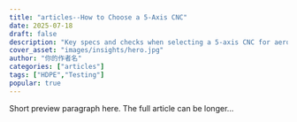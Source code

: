 ```yaml
---
title: "articles--How to Choose a 5-Axis CNC"
date: 2025-07-18
draft: false
description: "Key specs and checks when selecting a 5-axis CNC for aerospace parts."
cover_asset: "images/insights/hero.jpg"
author: "你的作者名"
categories: ["articles"]  
tags: ["HDPE","Testing"]  
popular: true 
---
```


Short preview paragraph here. The full article can be longer...
